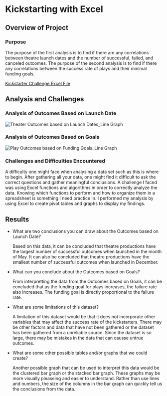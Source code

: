 # Kickstarting with Excel

## Overview of Project

### Purpose

The purpose of the first analysis is to find if there are any correlations between theatre launch dates and the number of successful, failed, and canceled outcomes. The purpose of the second analysis is to find if there any correlations between the success rate of plays and their minimal funding goals.  

[Kickstarter Challenge Excel File](Kickstarter_Challenge.xlxs)

## Analysis and Challenges

### Analysis of Outcomes Based on Launch Date

![Theater Outcomes based on Launch Dates_Line Graph](path/to/Theater_Outcomes_vs_Launch.png)

### Analysis of Outcomes Based on Goals

![Play Outcomes based on Funding Goals_Line Graph](path/to/Outcomes_vs_Goals.png)

### Challenges and Difficulties Encountered

  A difficulty one might face when analysing a data set such as this is where to begin. After gathering all your data, one might find it difficult to ask the correct questions and gather meaningful conclusions. A challenge I faced was using Excel functions and algorithms in order to correctly analyze the data. Knowing which functions to perform and how to organize them in a spreadsheet is something I need practice in. I performed my analysis by using Excel to create pivot tables and graphs to display my findings. 

## Results

- What are two conclusions you can draw about the Outcomes based on Launch Date?
  
  Based on this data, it can be concluded that theatre productions have the largest number of successful outcomes when launched in the month of May. It can also be concluded that theatre productions have the smallest number of successful outcomes when launched in December. 

- What can you conclude about the Outcomes based on Goals?

  From interpretting the data from the Outcomes based on Goals, it can be concluded that as the funding goal for plays increases, the failure rate also increases. The funding goal is directly proportional to the failure rate.  

- What are some limitations of this dataset?

  A limitation of this dataset would be that it does not incorporate other variables that may affect the success rate of the kickstarters. There may be other factors and data that have not been gathered or the dataset has been gathered from a unreliable source. Since the dataset is so large, there may be mistakes in the data that can causse untrue outcomes. 

- What are some other possible tables and/or graphs that we could create?

  Another possible graph that can be used to interpret this data would be the clustered bar graph or the stacked bar graph. These graphs may be more visually pleaseing and easier to understand. Rather than use lines and numbers, the size of the columns in the bar graph can quickly tell us the conclusions from the data.
